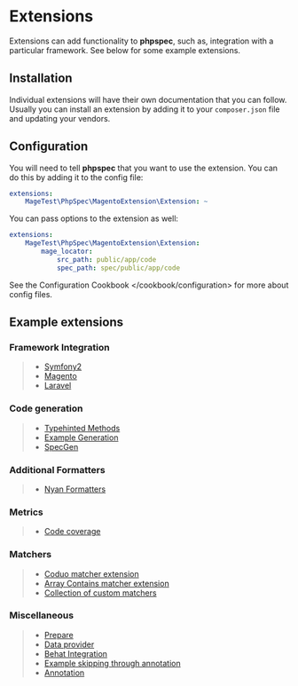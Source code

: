 Extensions
==========

Extensions can add functionality to **phpspec**, such as, integration
with a particular framework. See below for some example extensions.

Installation
------------

Individual extensions will have their own documentation that you can
follow. Usually you can install an extension by adding it to your
`composer.json` file and updating your vendors.

Configuration
-------------

You will need to tell **phpspec** that you want to use the extension.
You can do this by adding it to the config file:

```yaml
extensions:
    MageTest\PhpSpec\MagentoExtension\Extension: ~
```

You can pass options to the extension as well:

```yaml
extensions:
    MageTest\PhpSpec\MagentoExtension\Extension:
        mage_locator:
            src_path: public/app/code
            spec_path: spec/public/app/code
```

See the Configuration Cookbook &lt;/cookbook/configuration&gt; for more
about config files.

Example extensions
------------------

### Framework Integration

> -   [Symfony2](https://github.com/phpspec/Symfony2Extension)
> -   [Magento](https://github.com/MageTest/MageSpec)
> -   [Laravel](https://github.com/BenConstable/phpspec-laravel)

### Code generation

> -   [Typehinted
>     Methods](https://github.com/ciaranmcnulty/phpspec-typehintedmethods)
> -   [Example
>     Generation](https://github.com/richardmiller/ExemplifyExtension)
> -   [SpecGen](https://github.com/memio/spec-gen)

### Additional Formatters

> -   [Nyan Formatters](https://github.com/phpspec/nyan-formatters)

### Metrics

> -   [Code
>     coverage](https://github.com/friends-of-phpspec/phpspec-code-coverage)

### Matchers

> -   [Coduo matcher
>     extension](https://github.com/coduo/phpspec-matcher-extension)
> -   [Array Contains matcher
>     extension](https://github.com/jameshalsall/phpspec-array-contains-matchers)
> -   [Collection of custom
>     matchers](https://github.com/karriereat/phpspec-matchers)

### Miscellaneous

> -   [Prepare](https://github.com/coduo/phpspec-prepare-extension)
> -   [Data
>     provider](https://github.com/coduo/phpspec-data-provider-extension)
> -   [Behat Integration](https://github.com/richardmiller/BehatSpec)
> -   [Example skipping through
>     annotation](https://github.com/akeneo/PhpSpecSkipExampleExtension)
> -   [Annotation](https://github.com/drupol/phpspec-annotation)

